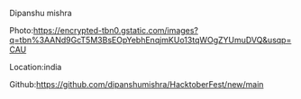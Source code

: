 Dipanshu mishra

Photo:https://encrypted-tbn0.gstatic.com/images?q=tbn%3AANd9GcT5M3BsEOpYebhEnqjmKUo13tqWOgZYUmuDVQ&usqp=CAU

Location:india

Github:https://github.com/dipanshumishra/HacktoberFest/new/main
